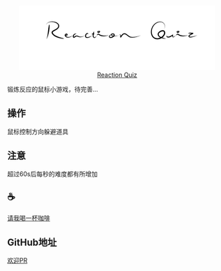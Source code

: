 <span><div align="center">![img](/assets//logo.jpg)</div></span>
<span><div align="center">[Reaction Quiz](https://reaction-quiz.vercel.app/)</div></span>

锻炼反应的鼠标小游戏，待完善...


## 操作
鼠标控制方向躲避道具

## 注意
超过60s后每秒的难度都有所增加

## :coffee: 
[请我喝一杯咖啡](https://github.com/Simon-He95/sponsor)

## GitHub地址
[欢迎PR](https://github.com/Simon-He95/reaction-quiz)
